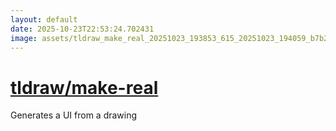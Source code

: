 ```yaml
---
layout: default
date: 2025-10-23T22:53:24.702431
image: assets/tldraw_make_real_20251023_193853_615_20251023_194059_b7b2e0--20251023T214120418--cropped.png
---
```


# [tldraw/make-real](https://github.com/tldraw/make-real/)

Generates a UI from a drawing
